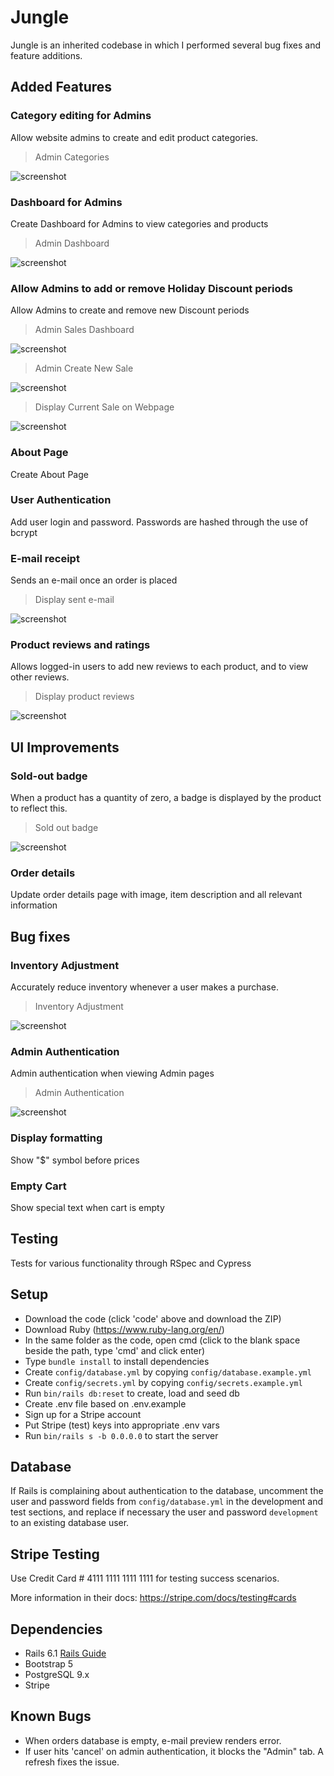 # Jungle

Jungle is an inherited codebase in which I performed several bug fixes and feature additions.

## Added Features

### Category editing for Admins
Allow website admins to create and edit product categories.
> Admin Categories

![screenshot](https://github.com/open-meadow/scheduler/blob/d89e4d7a41476328005519e4c462f2fbd1e82af5/docs/1-displaying_appointments.png)

### Dashboard for Admins
Create Dashboard for Admins to view categories and products
> Admin Dashboard

![screenshot](https://github.com/open-meadow/scheduler/blob/d89e4d7a41476328005519e4c462f2fbd1e82af5/docs/1-displaying_appointments.png)

### Allow Admins to add or remove Holiday Discount periods
Allow Admins to create and remove new Discount periods
> Admin Sales Dashboard

![screenshot](https://github.com/open-meadow/scheduler/blob/d89e4d7a41476328005519e4c462f2fbd1e82af5/docs/1-displaying_appointments.png)

> Admin Create New Sale

![screenshot](https://github.com/open-meadow/scheduler/blob/d89e4d7a41476328005519e4c462f2fbd1e82af5/docs/1-displaying_appointments.png)

> Display Current Sale on Webpage

![screenshot](https://github.com/open-meadow/scheduler/blob/d89e4d7a41476328005519e4c462f2fbd1e82af5/docs/1-displaying_appointments.png)

### About Page
Create About Page

### User Authentication
Add user login and password. Passwords are hashed through the use of bcrypt

### E-mail receipt
Sends an e-mail once an order is placed

> Display sent e-mail

![screenshot](https://github.com/open-meadow/scheduler/blob/d89e4d7a41476328005519e4c462f2fbd1e82af5/docs/1-displaying_appointments.png)

### Product reviews and ratings
Allows logged-in users to add new reviews to each product, and to view other reviews.

> Display product reviews

![screenshot](https://github.com/open-meadow/scheduler/blob/d89e4d7a41476328005519e4c462f2fbd1e82af5/docs/1-displaying_appointments.png)

## UI Improvements
### Sold-out badge
When a product has a quantity of zero, a badge is displayed by the product to reflect this.

> Sold out badge

![screenshot](https://github.com/open-meadow/scheduler/blob/d89e4d7a41476328005519e4c462f2fbd1e82af5/docs/1-displaying_appointments.png)


### Order details
Update order details page with image, item description and all relevant information

## Bug fixes
### Inventory Adjustment
Accurately reduce inventory whenever a user makes a purchase.
> Inventory Adjustment

![screenshot](https://github.com/open-meadow/scheduler/blob/d89e4d7a41476328005519e4c462f2fbd1e82af5/docs/1-displaying_appointments.png)  

### Admin Authentication
Admin authentication when viewing Admin pages
> Admin Authentication

![screenshot](https://github.com/open-meadow/scheduler/blob/d89e4d7a41476328005519e4c462f2fbd1e82af5/docs/1-displaying_appointments.png)  


### Display formatting
Show "$" symbol before prices

### Empty Cart
Show special text when cart is empty

## Testing
Tests for various functionality through RSpec and Cypress

## Setup

- Download the code (click 'code' above and download the ZIP)
- Download Ruby (https://www.ruby-lang.org/en/)
- In the same folder as the code, open cmd (click to the blank space beside the path, type 'cmd' and click enter)
- Type `bundle install` to install dependencies
- Create `config/database.yml` by copying `config/database.example.yml`
- Create `config/secrets.yml` by copying `config/secrets.example.yml`
- Run `bin/rails db:reset` to create, load and seed db
- Create .env file based on .env.example
- Sign up for a Stripe account
- Put Stripe (test) keys into appropriate .env vars
- Run `bin/rails s -b 0.0.0.0` to start the server

## Database

If Rails is complaining about authentication to the database, uncomment the user and password fields from `config/database.yml` in the development and test sections, and replace if necessary the user and password `development` to an existing database user.

## Stripe Testing

Use Credit Card # 4111 1111 1111 1111 for testing success scenarios.

More information in their docs: <https://stripe.com/docs/testing#cards>

## Dependencies

- Rails 6.1 [Rails Guide](http://guides.rubyonrails.org/v6.1/)
- Bootstrap 5
- PostgreSQL 9.x
- Stripe

## Known Bugs
- When orders database is empty, e-mail preview renders error.
- If user hits 'cancel' on admin authentication, it blocks the "Admin" tab. A refresh fixes the issue.